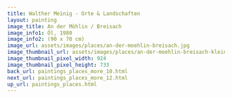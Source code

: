 ```yaml
---
title: Walther Meinig - Orte & Landschaften
layout: painting
image_title: An der Möhlin / Breisach
image_info1: Öl, 1980
image_info2: (90 x 70 cm)
image_url: assets/images/places/an-der-moehlin-breisach.jpg
image_thumbnail_url: assets/images/places/an-der-moehlin-breisach-klein.jpg
image_thumbnail_pixel_width: 924
image_thumbnail_pixel_height: 733
back_url: paintings_places_more_10.html
next_url: paintings_places_more_12.html
up_url: paintings_places.html
---
```


